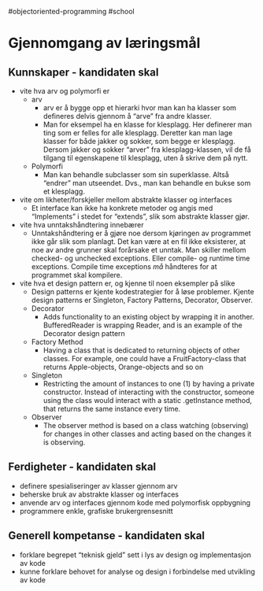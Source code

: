 #objectoriented-programming #school
# Gjennomgang av læringsmål 
## Kunnskaper - kandidaten skal 
* vite hva arv og polymorfi er 
	* arv
		* arv er å bygge opp et hierarki hvor man kan ha klasser som defineres delvis gjennom å “arve” fra andre klasser. 
		* Man for eksempel ha en klasse for klesplagg. Her definerer man ting som er felles for alle klesplagg. Deretter kan man lage klasser for både jakker og sokker, som begge er klesplagg. Dersom jakker og sokker “arver” fra klesplagg-klassen, vil de få tilgang til egenskapene til klesplagg, uten å skrive dem på nytt. 
	* Polymorfi 
		* Man kan behandle subclasser som sin superklasse. Altså “endrer” man utseendet. Dvs., man kan behandle en bukse som et klesplagg. 
* vite om likheter/forskjeller mellom abstrakte klasser og interfaces
	* Et interface kan ikke ha konkrete metoder og angis med “Implements” i stedet for “extends”, slik som abstrakte klasser gjør.  
* vite hva unntakshåndtering innebærer 
	* Unntakshåndtering er å gjøre noe dersom kjøringen av programmet ikke går slik som planlagt. Det kan være at en fil ikke eksisterer, at noe av andre grunner skal forårsake et unntak. Man skiller mellom checked- og unchecked exceptions. Eller compile- og runtime time exceptions. Compile time exceptions _må_ håndteres for at programmet skal kompilere. 
* vite hva et design pattern er, og kjenne til noen eksempler på slike
	* Design patterns er kjente kodestrategier for å løse problemer. Kjente design patterns er Singleton, Factory Patterns, Decorator, Observer. 
	* Decorator 
		* Adds functionality to an existing object by wrapping it in another. BufferedReader is wrapping Reader, and is an example of the Decorator design pattern 
	* Factory Method 
		* Having a class that is dedicated to returning objects of other classes. For example, one could have a FruitFactory-class that returns Apple-objects, Orange-objects and so on 
	* Singleton 
		* Restricting the amount of instances to one (1) by having a private constructor. Instead of interacting with the constructor, someone using the class would interact with a static .getInstance method, that returns the same instance every time. 
	* Observer 
		* The observer method is based on a class watching (observing) for changes in other classes and acting based on the changes it is observing. 
## Ferdigheter - kandidaten skal 
* definere spesialiseringer av klasser gjennom arv 
* beherske bruk av abstrakte klasser og interfaces 
* anvende arv og interfaces gjennom kode med polymorfisk oppbygning 
* programmere enkle, grafiske brukergrensesnitt 
## Generell kompetanse - kandidaten skal 
* forklare begrepet “teknisk gjeld” sett i lys av design og implementasjon av kode 
* kunne forklare behovet for analyse og design i forbindelse med utvikling av kode 